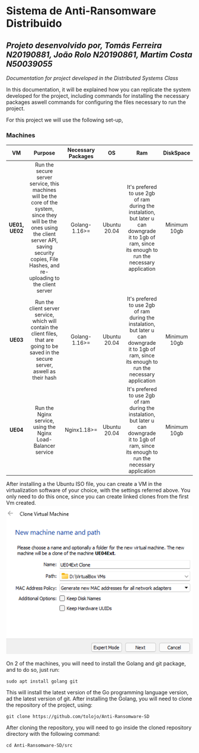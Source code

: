 # Sistema de Anti-Ransomware Distribuido
## _Projeto desenvolvido por, Tomás Ferreira N20190881, João Rolo N20190861, Martim Costa N50039055_

_Documentation for project developed in the Distributed Systems Class_

In this documentation, it will be explained how you can replicate the system developed for the project, including commands for installing the necessary packages aswell commands for configuring the files necessary to run the project.

For this project we will use the following set-up,
### Machines
| VM | Purpose | Necessary Packages | OS | Ram | DiskSpace| 
| :---: | :---:| :---:| :----:|:---:|:---:|
| **UE01, UE02** | Run the secure server service, this machines will be the core of the system, since they will be the ones using the client server API, saving security copies, File Hashes, and re-uploading to the client server| Golang-1.16>= | Ubuntu 20.04 | It's prefered to use 2gb of ram during the instalation, but later u can downgrade it to 1gb of ram, since its enough to run the necessary application | Minimum 10gb |
| **UE03** | Run the client server service, which will contain the client files, that are going to be saved in the secure server, aswell as their hash | Golang-1.16>= | Ubuntu 20.04 | It's prefered to use 2gb of ram during the instalation, but later u can downgrade it to 1gb of ram, since its enough to run the necessary application | Minimum 10gb |
| **UE04** | Run the Nginx service, using the Nginx Load-Balancer service | Nginx1.18>= | Ubuntu 20.04 | It's prefered to use 2gb of ram during the instalation, but later u can downgrade it to 1gb of ram, since its enough to run the necessary application | Minimum 10gb |

After installing a the Ubuntu ISO file, you can create a VM in the virtualization software of your choice, with the settings referred above. You only need to do this once, since you can create linked clones from the first Vm created.
<img src="Clone1.png" width ="auto" height="400"/>

On 2 of the machines, you will need to install the Golang and git package, and to do so, just run:
```
sudo apt install golang git
```

This will install the latest version of the Go programming language version, ad the latest version of git.
After installing the Golang, you will need to clone the repository of the project, using:
```
git clone https://github.com/tolojo/Anti-Ransomware-SD
```

After cloning the repository, you will need to go inside the cloned repository directory with the following command:
```
cd Anti-Ransomware-SD/src
```

